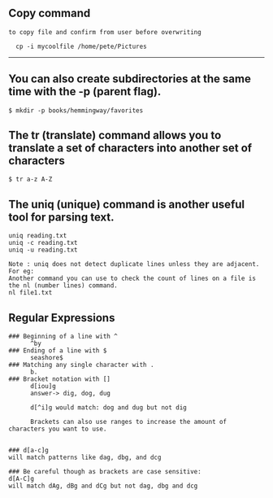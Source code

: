 ## Copy command
    to copy file and confirm from user before overwriting
      
      cp -i mycoolfile /home/pete/Pictures
----
## You can also create subdirectories at the same time with the -p (parent flag).

    $ mkdir -p books/hemmingway/favorites
## The tr (translate) command allows you to translate a set of characters into another set of characters

    $ tr a-z A-Z
## The uniq (unique) command is another useful tool for parsing text.

    uniq reading.txt
    uniq -c reading.txt
    uniq -u reading.txt
    
    Note : uniq does not detect duplicate lines unless they are adjacent. For eg:
    Another command you can use to check the count of lines on a file is the nl (number lines) command.
    nl file1.txt
## Regular Expressions

    ### Beginning of a line with ^
          ^by
    ### Ending of a line with $
          seashore$
    ### Matching any single character with .
          b.
    ### Bracket notation with []
          d[iou]g
          answer-> dig, dog, dug

          d[^i]g would match: dog and dug but not dig

          Brackets can also use ranges to increase the amount of characters you want to use.


    ### d[a-c]g
    will match patterns like dag, dbg, and dcg

    ### Be careful though as brackets are case sensitive:
    d[A-C]g
    will match dAg, dBg and dCg but not dag, dbg and dcg

